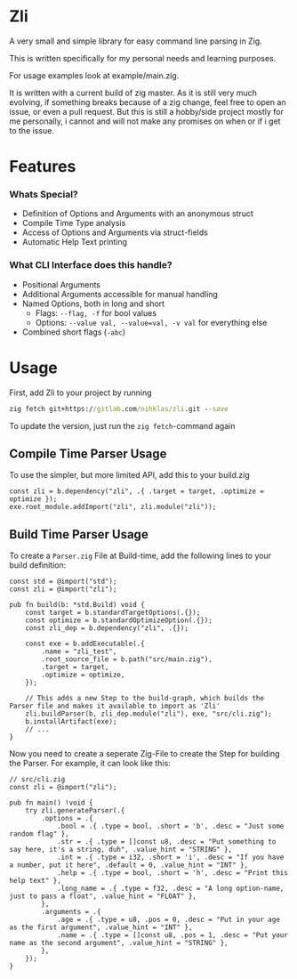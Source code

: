 # Zli

A very small and simple library for easy command line parsing in Zig.

This is written specifically for my personal needs and learning purposes.

For usage examples look at example/main.zig.

It is written with a current build of zig master. As it is still very much evolving, if something breaks because of a zig change,
feel free to open an issue, or even a pull request. But this is still a hobby/side project mostly for me personally, i cannot and
will not make any promises on when or if i get to the issue.

# Features

### Whats Special?

- Definition of Options and Arguments with an anonymous struct
- Compile Time Type analysis
- Access of Options and Arguments via struct-fields
- Automatic Help Text printing

### What CLI Interface does this handle?

- Positional Arguments
- Additional Arguments accessible for manual handling
- Named Options, both in long and short
    - Flags: `--flag, -f` for bool values
    - Options: `--value val, --value=val, -v val` for everything else
- Combined short flags (`-abc`)

# Usage

First, add Zli to your project by running

```cmd
zig fetch git+https://gitlab.com/nihklas/zli.git --save
```

To update the version, just run the `zig fetch`-command again

## Compile Time Parser Usage

To use the simpler, but more limited API, add this to your build.zig

```zig
const zli = b.dependency("zli", .{ .target = target, .optimize = optimize });
exe.root_module.addImport("zli", zli.module("zli"));
```

## Build Time Parser Usage

To create a `Parser.zig` File at Build-time, add the following lines to your build definition:

```zig
const std = @import("std");
const zli = @import("zli");

pub fn build(b: *std.Build) void {
    const target = b.standardTargetOptions(.{});
    const optimize = b.standardOptimizeOption(.{});
    const zli_dep = b.dependency("zli", .{});

    const exe = b.addExecutable(.{
        .name = "zli_test",
        .root_source_file = b.path("src/main.zig"),
        .target = target,
        .optimize = optimize,
    });

    // This adds a new Step to the build-graph, which builds the Parser file and makes it available to import as 'Zli'
    zli.buildParser(b, zli_dep.module("zli"), exe, "src/cli.zig");
    b.installArtifact(exe);
    // ...
}
```

Now you need to create a seperate Zig-File to create the Step for building the Parser. For example, it can look like this:

```zig
// src/cli.zig
const zli = @import("zli");

pub fn main() !void {
    try zli.generateParser(.{
        .options = .{
            .bool = .{ .type = bool, .short = 'b', .desc = "Just some random flag" },
            .str = .{ .type = []const u8, .desc = "Put something to say here, it's a string, duh", .value_hint = "STRING" },
            .int = .{ .type = i32, .short = 'i', .desc = "If you have a number, put it here", .default = 0, .value_hint = "INT" },
            .help = .{ .type = bool, .short = 'h', .desc = "Print this help text" },
            .long_name = .{ .type = f32, .desc = "A long option-name, just to pass a float", .value_hint = "FLOAT" },
        },
        .arguments = .{
            .age = .{ .type = u8, .pos = 0, .desc = "Put in your age as the first argument", .value_hint = "INT" },
            .name = .{ .type = []const u8, .pos = 1, .desc = "Put your name as the second argument", .value_hint = "STRING" },
        },
    });
}
```

